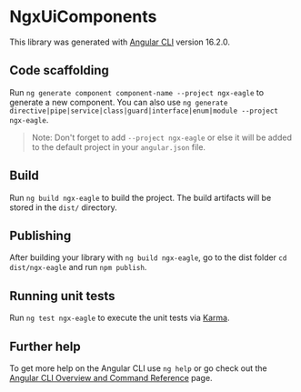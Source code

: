# NgxUiComponents

This library was generated with [Angular CLI](https://github.com/angular/angular-cli) version 16.2.0.

## Code scaffolding

Run `ng generate component component-name --project ngx-eagle` to generate a new component. You can also use `ng generate directive|pipe|service|class|guard|interface|enum|module --project ngx-eagle`.
> Note: Don't forget to add `--project ngx-eagle` or else it will be added to the default project in your `angular.json` file. 

## Build

Run `ng build ngx-eagle` to build the project. The build artifacts will be stored in the `dist/` directory.

## Publishing

After building your library with `ng build ngx-eagle`, go to the dist folder `cd dist/ngx-eagle` and run `npm publish`.

## Running unit tests

Run `ng test ngx-eagle` to execute the unit tests via [Karma](https://karma-runner.github.io).

## Further help

To get more help on the Angular CLI use `ng help` or go check out the [Angular CLI Overview and Command Reference](https://angular.io/cli) page.
